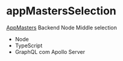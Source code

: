 # appMastersSelection
[AppMasters](www.appmasters.io) Backend Node Middle selection

- Node
- TypeScript
- GraphQL com Apollo Server
